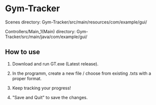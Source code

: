# Gym-Tracker
Scenes directory:               Gym-Tracker/src/main/resources/com/example/gui/

Controllers/Main_1(Main) directory:     Gym-Tracker/src/main/java/com/example/gui/
## How to use
1) Download and run GT.exe (Latest release).

2) In the programm, create a new file / choose from existing .txts with a proper format.

3) Keep tracking your progress!

4) "Save and Quit" to save the changes.
